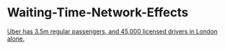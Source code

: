 # Waiting-Time-Network-Effects


[Uber has 3.5m regular passengers, and 45,000 licensed drivers in London
alone.](https://www.ft.com/content/78827b06-0f6a-11ea-a225-db2f231cfeae?accessToken=zwAAAW6nzFMAkc94gnsGD2oR6tOiJdsvIxz-rg.MEUCIDrfHHtCUtkTvk0Q-TynG3BAr4HpGgtd0nYzsOBqrUyqAiEA3KC-UmPZmvEXhd7sNAIRT69TlKnExRU011ApbzLB2fo&sharetype=gift?token=c4079894-3bb0-4a18-9bd6-28c637fc418c)
